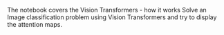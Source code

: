 The notebook covers the Vision Transformers - how it works
Solve an Image classification problem using Vision Transformers and try to display the attention maps. 
